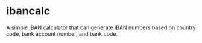 # ibancalc
 A simple IBAN calculator that can generate IBAN numbers based on country code, bank account number, and bank code.
